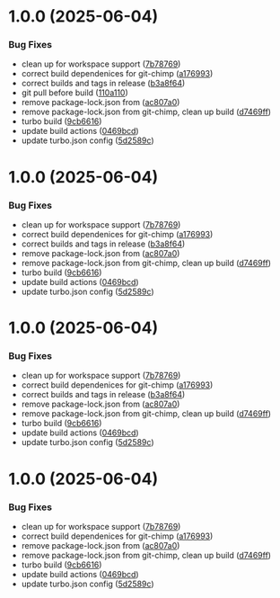 # 1.0.0 (2025-06-04)


### Bug Fixes

* clean up for workspace support ([7b78769](https://github.com/Chimp-Stack/chimp-stack/commit/7b7876904736a555f8f5bc3ba02adf74118fb036))
* correct build dependenices for git-chimp ([a176993](https://github.com/Chimp-Stack/chimp-stack/commit/a176993dee31180a90de1caf05a5ea93e3c1f7a5))
* correct builds and tags in release ([b3a8f64](https://github.com/Chimp-Stack/chimp-stack/commit/b3a8f644a8f9d182864c370edb83050ed219752f))
* git pull before build ([110a110](https://github.com/Chimp-Stack/chimp-stack/commit/110a1104aaeb5eb43856fc9d11af34c062d91198))
* remove package-lock.json from ([ac807a0](https://github.com/Chimp-Stack/chimp-stack/commit/ac807a000e472cda784638cae09b342875058a23))
* remove package-lock.json from git-chimp, clean up build ([d7469ff](https://github.com/Chimp-Stack/chimp-stack/commit/d7469ff1509dccdbb72de14ce265e9367373372d))
* turbo build ([9cb6616](https://github.com/Chimp-Stack/chimp-stack/commit/9cb6616a5345c4895cf8f73cea425f5b78cebb8e))
* update build actions ([0469bcd](https://github.com/Chimp-Stack/chimp-stack/commit/0469bcd69e221bbacf766761a7c277997ead692d))
* update turbo.json config ([5d2589c](https://github.com/Chimp-Stack/chimp-stack/commit/5d2589c7dbf0ff8e08b68f12ec6c58b6f98cd6fa))

# 1.0.0 (2025-06-04)


### Bug Fixes

* clean up for workspace support ([7b78769](https://github.com/Chimp-Stack/chimp-stack/commit/7b7876904736a555f8f5bc3ba02adf74118fb036))
* correct build dependenices for git-chimp ([a176993](https://github.com/Chimp-Stack/chimp-stack/commit/a176993dee31180a90de1caf05a5ea93e3c1f7a5))
* correct builds and tags in release ([b3a8f64](https://github.com/Chimp-Stack/chimp-stack/commit/b3a8f644a8f9d182864c370edb83050ed219752f))
* remove package-lock.json from ([ac807a0](https://github.com/Chimp-Stack/chimp-stack/commit/ac807a000e472cda784638cae09b342875058a23))
* remove package-lock.json from git-chimp, clean up build ([d7469ff](https://github.com/Chimp-Stack/chimp-stack/commit/d7469ff1509dccdbb72de14ce265e9367373372d))
* turbo build ([9cb6616](https://github.com/Chimp-Stack/chimp-stack/commit/9cb6616a5345c4895cf8f73cea425f5b78cebb8e))
* update build actions ([0469bcd](https://github.com/Chimp-Stack/chimp-stack/commit/0469bcd69e221bbacf766761a7c277997ead692d))
* update turbo.json config ([5d2589c](https://github.com/Chimp-Stack/chimp-stack/commit/5d2589c7dbf0ff8e08b68f12ec6c58b6f98cd6fa))

# 1.0.0 (2025-06-04)


### Bug Fixes

* clean up for workspace support ([7b78769](https://github.com/Chimp-Stack/chimp-stack/commit/7b7876904736a555f8f5bc3ba02adf74118fb036))
* correct build dependenices for git-chimp ([a176993](https://github.com/Chimp-Stack/chimp-stack/commit/a176993dee31180a90de1caf05a5ea93e3c1f7a5))
* correct builds and tags in release ([b3a8f64](https://github.com/Chimp-Stack/chimp-stack/commit/b3a8f644a8f9d182864c370edb83050ed219752f))
* remove package-lock.json from ([ac807a0](https://github.com/Chimp-Stack/chimp-stack/commit/ac807a000e472cda784638cae09b342875058a23))
* remove package-lock.json from git-chimp, clean up build ([d7469ff](https://github.com/Chimp-Stack/chimp-stack/commit/d7469ff1509dccdbb72de14ce265e9367373372d))
* turbo build ([9cb6616](https://github.com/Chimp-Stack/chimp-stack/commit/9cb6616a5345c4895cf8f73cea425f5b78cebb8e))
* update build actions ([0469bcd](https://github.com/Chimp-Stack/chimp-stack/commit/0469bcd69e221bbacf766761a7c277997ead692d))
* update turbo.json config ([5d2589c](https://github.com/Chimp-Stack/chimp-stack/commit/5d2589c7dbf0ff8e08b68f12ec6c58b6f98cd6fa))

# 1.0.0 (2025-06-04)


### Bug Fixes

* clean up for workspace support ([7b78769](https://github.com/Chimp-Stack/chimp-stack/commit/7b7876904736a555f8f5bc3ba02adf74118fb036))
* correct build dependenices for git-chimp ([a176993](https://github.com/Chimp-Stack/chimp-stack/commit/a176993dee31180a90de1caf05a5ea93e3c1f7a5))
* remove package-lock.json from ([ac807a0](https://github.com/Chimp-Stack/chimp-stack/commit/ac807a000e472cda784638cae09b342875058a23))
* remove package-lock.json from git-chimp, clean up build ([d7469ff](https://github.com/Chimp-Stack/chimp-stack/commit/d7469ff1509dccdbb72de14ce265e9367373372d))
* turbo build ([9cb6616](https://github.com/Chimp-Stack/chimp-stack/commit/9cb6616a5345c4895cf8f73cea425f5b78cebb8e))
* update build actions ([0469bcd](https://github.com/Chimp-Stack/chimp-stack/commit/0469bcd69e221bbacf766761a7c277997ead692d))
* update turbo.json config ([5d2589c](https://github.com/Chimp-Stack/chimp-stack/commit/5d2589c7dbf0ff8e08b68f12ec6c58b6f98cd6fa))
